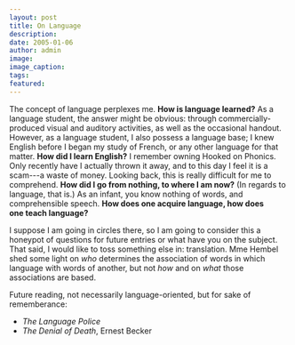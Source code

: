 ```yaml
---
layout: post
title: On Language
description:
date: 2005-01-06
author: admin
image:
image_caption:
tags:
featured:
---
```


The concept of language perplexes me. **How is language learned?** As a language student, the answer might be obvious: through commercially-produced visual and auditory activities, as well as the occasional handout. However, as a language student, I also possess a language base; I knew English before I began my study of French, or any other language for that matter. **How did I learn English?** I remember owning Hooked on Phonics. Only recently have I actually thrown it away, and to this day I feel it is a scam---a waste of money. Looking back, this is really difficult for me to comprehend. **How did I go from nothing, to where I am now?** (In regards to language, that is.) As an infant, you know nothing of words, and comprehensible speech. **How does one acquire language, how does one **teach** language?**

I suppose I am going in circles there, so I am going to consider this a honeypot of questions for future entries or what have you on the subject. That said, I would like to toss something else in: translation. Mme Hembel shed some light on *who* determines the association of words in which language with words of another, but not *how* and on *what* those associations are based.

Future reading, not necessarily language-oriented, but for sake of rememberance:

- _The Language Police_
- _The Denial of Death_, Ernest Becker
